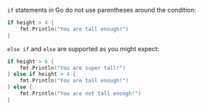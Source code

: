 `if` statements in Go do not use parentheses around the condition:

```go
if height > 4 {
    fmt.Println("You are tall enough!")
}
```

`else if` and `else` are supported as you might expect:

```go
if height > 6 {
    fmt.Println("You are super tall!")
} else if height > 4 {
    fmt.Println("You are tall enough!")
} else {
    fmt.Println("You are not tall enough!")
}
```